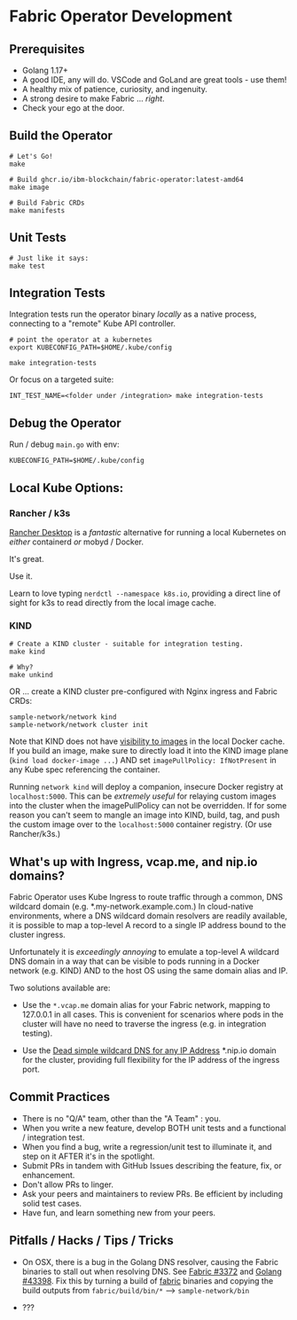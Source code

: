 # Fabric Operator Development

## Prerequisites

- Golang 1.17+
- A good IDE, any will do.  VSCode and GoLand are great tools - use them!
- A healthy mix of patience, curiosity, and ingenuity.
- A strong desire to make Fabric ... _right_.  
- Check your ego at the door.


## Build the Operator

```shell
# Let's Go! 
make
```

```shell
# Build ghcr.io/ibm-blockchain/fabric-operator:latest-amd64 
make image
```

```shell
# Build Fabric CRDs
make manifests
```

## Unit Tests

```shell
# Just like it says: 
make test
```


## Integration Tests

Integration tests run the operator binary _locally_ as a native process, connecting to a "remote" Kube API 
controller.

```shell
# point the operator at a kubernetes 
export KUBECONFIG_PATH=$HOME/.kube/config

make integration-tests
```


Or focus on a targeted suite: 
```shell
INT_TEST_NAME=<folder under /integration> make integration-tests 
```


## Debug the Operator

Run / debug `main.go` with env: 

```shell
KUBECONFIG_PATH=$HOME/.kube/config
```


## Local Kube Options:

### Rancher / k3s

[Rancher Desktop](https://rancherdesktop.io) is a _fantastic_ alternative for running a local Kubernetes on
_either_ containerd _or_ mobyd / Docker.

It's great.

Use it.

Learn to love typing `nerdctl --namespace k8s.io`, providing a direct line of sight for k3s to read directly from
the local image cache.


### KIND
```shell
# Create a KIND cluster - suitable for integration testing.
make kind

# Why?
make unkind
```

OR ... create a KIND cluster pre-configured with Nginx ingress and Fabric CRDs:
```shell
sample-network/network kind
sample-network/network cluster init
```

Note that KIND does not have [visibility to images](https://iximiuz.com/en/posts/kubernetes-kind-load-docker-image/) 
in the local Docker cache.  If you build an image, make sure to directly load it into the KIND image plane
(`kind load docker-image ...`) AND set `imagePullPolicy: IfNotPresent` in any Kube spec referencing the container.

Running `network kind` will deploy a companion, insecure Docker registry at `localhost:5000`.  This can be
_extremely useful_ for relaying custom images into the cluster when the imagePullPolicy can not be overridden.
If for some reason you can't seem to mangle an image into KIND, build, tag, and push the custom image over to
the `localhost:5000` container registry.  (Or use Rancher/k3s.)


## What's up with Ingress, vcap.me, and nip.io domains?

Fabric Operator uses Kube Ingress to route traffic through a common, DNS wildcard domain (e.g. *.my-network.example.com.)
In cloud-native environments, where a DNS wildcard domain resolvers are readily available, it is possible to 
map a top-level A record to a single IP address bound to the cluster ingress.

Unfortunately it is _exceedingly annoying_ to emulate a top-level A wildcard DNS domain in a way that can be visible
to pods running in a Docker network (e.g. KIND) AND to the host OS using the same domain alias and IP.

Two solutions available are: 

- Use the `*.vcap.me` domain alias for your Fabric network, mapping to 127.0.0.1 in all cases.  This is convenient for
  scenarios where pods in the cluster will have no need to traverse the ingress (e.g. in integration testing).


- Use the [Dead simple wildcard DNS for any IP Address](https://nip.io) *.nip.io domain for the cluster, providing 
  full flexibility for the IP address of the ingress port.


## Commit Practices

- There is no "Q/A" team, other than the "A Team" : you.  
- When you write a new feature, develop BOTH unit tests and a functional / integration test.
- When you find a bug, write a regression/unit test to illuminate it, and step on it AFTER it's in the spotlight.
- Submit PRs in tandem with GitHub Issues describing the feature, fix, or enhancement.
- Don't allow PRs to linger.
- Ask your peers and maintainers to review PRs.  Be efficient by including solid test cases.
- Have fun, and learn something new from your peers.


## Pitfalls / Hacks / Tips / Tricks 

- On OSX, there is a bug in the Golang DNS resolver, causing the Fabric binaries to stall out when resolving DNS.
  See [Fabric #3372](https://github.com/hyperledger/fabric/issues/3372) and [Golang #43398](https://github.com/golang/go/issues/43398).
  Fix this by turning a build of [fabric](https://github.com/hyperledger/fabric) binaries and copying the build outputs
  from `fabric/build/bin/*` --> `sample-network/bin`


- ???